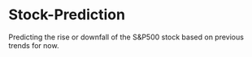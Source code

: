 # Stock-Prediction
Predicting the rise or downfall of the S&P500 stock based on previous trends for now.  
